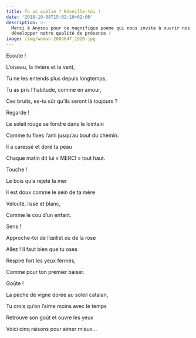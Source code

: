 ```yaml
---
title: Tu as oublié ? Réveille-toi !
date: '2018-10-08T15:02:10+02:00'
description: >-
  Merci à Anysou pour ce magnifique poème qui nous invite à ouvrir nos sens et
  développer notre qualité de présence !
image: /img/woman-2003647_1920.jpg
---
```

Ecoute !

L’oiseau, la rivière et le vent,

Tu ne les entends plus depuis longtemps,

Tu as pris l’habitude, comme en amour,

Ces bruits, es-tu sûr qu’ils seront là toujours ?



Regarde !

Le soleil rouge se fondre dans le lointain

Comme tu fixes l’ami jusqu’au bout du chemin.

Il a caressé et doré ta peau

Chaque matin dit lui « MERCI » tout haut.



Touche !

Le bois qu’a rejeté la mer

Il est doux comme le sein de ta mère

Velouté, lisse et blanc, 

Comme le cou d’un enfant.



Sens !

Approche-toi de l’œillet ou de la rose

Allez ! Il faut bien que tu oses

Respire fort les yeux fermés, 

Comme pour ton premier baiser.



Goûte !

La pèche de vigne dorée au soleil catalan,

Tu crois qu’on l’aime moins avec le temps

Retrouve son goût et ouvre les yeux

Voici cinq raisons pour aimer mieux…
